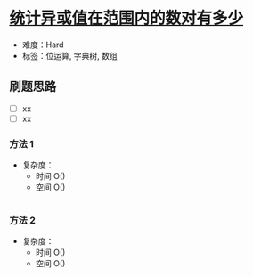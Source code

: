# [统计异或值在范围内的数对有多少](https://leetcode-cn.com/problems/count-pairs-with-xor-in-a-range/)

- 难度：Hard
- 标签：位运算, 字典树, 数组

## 刷题思路

- [ ] xx
- [ ] xx

### 方法 1

- 复杂度：
    - 时间 O()
    - 空间 O()

``` js

```

### 方法 2

- 复杂度：
    - 时间 O()
    - 空间 O()

``` js

```
